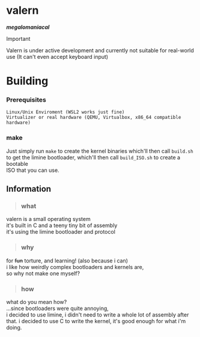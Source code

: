 # valern
***megalomaniacal***  

> [!IMPORTANT]
> Valern is under active development and currently not suitable for real-world use
> (It can't even accept keyboard input)

# Building

### Prerequisites
    Linux/Unix Enviroment (WSL2 works just fine)
    Virtualizer or real hardware (QEMU, Virtualbox, x86_64 compatible hardware)

### make
Just simply run `make` to create the kernel binaries which'll then call `build.sh`  
to get the limine bootloader, which'll then call `build_ISO.sh` to create a bootable  
ISO that you can use.

## Information
> ### what
valern is a small operating system   
it's built in C and a teeny tiny bit of assembly  
it's using the limine bootloader and protocol  

> ### why
for ~~fun~~ torture, and learning! (also because i can)    
i like how weirdly complex bootloaders and kernels are,  
so why not make one myself?  

> ### how
what do you mean how?  
...since bootloaders were quite annoying,  
i decided to use limine, i didn't need to write a whole lot of assembly after that.
i decided to use C to write the kernel, it's good enough for what i'm doing.
